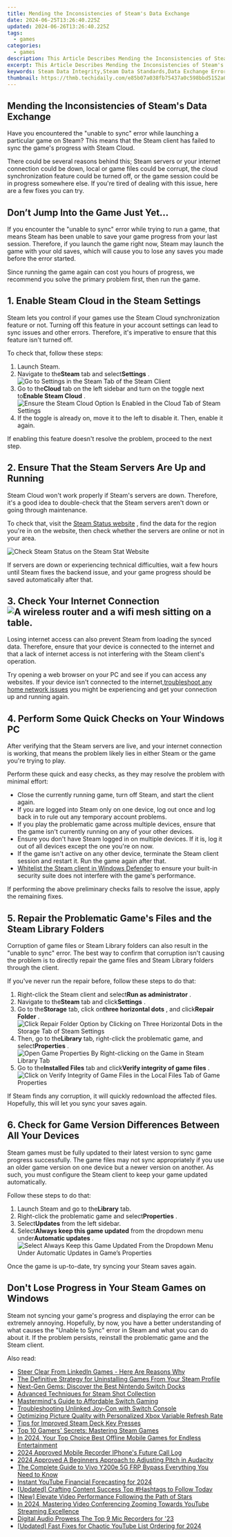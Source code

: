 ```yaml
---
title: Mending the Inconsistencies of Steam's Data Exchange
date: 2024-06-25T13:26:40.225Z
updated: 2024-06-26T13:26:40.225Z
tags:
  - games
categories:
  - games
description: This Article Describes Mending the Inconsistencies of Steam's Data Exchange
excerpt: This Article Describes Mending the Inconsistencies of Steam's Data Exchange
keywords: Steam Data Integrity,Steam Data Standards,Data Exchange Error Correction,Steam Data Synchronization,Cross-Platform Steam Data Consistency,Data Exchange Protocol Improvement for Steam,Steam Data Exchange Compliance
thumbnail: https://thmb.techidaily.com/e85b07a038fb75437a0c598bbd5152a02fef6e44f5c7bdafc8cc7873d01b55c2.jpg
---
```


## Mending the Inconsistencies of Steam's Data Exchange

 Have you encountered the "unable to sync" error while launching a particular game on Steam? This means that the Steam client has failed to sync the game's progress with Steam Cloud.

 There could be several reasons behind this; Steam servers or your internet connection could be down, local or game files could be corrupt, the cloud synchronization feature could be turned off, or the game session could be in progress somewhere else. If you're tired of dealing with this issue, here are a few fixes you can try.

## Don’t Jump Into the Game Just Yet…

 If you encounter the "unable to sync" error while trying to run a game, that means Steam has been unable to save your game progress from your last session. Therefore, if you launch the game right now, Steam may launch the game with your old saves, which will cause you to lose any saves you made before the error started.

 Since running the game again can cost you hours of progress, we recommend you solve the primary problem first, then run the game.

## 1\. Enable Steam Cloud in the Steam Settings

 Steam lets you control if your games use the Steam Cloud synchronization feature or not. Turning off this feature in your account settings can lead to sync issues and other errors. Therefore, it's imperative to ensure that this feature isn't turned off.

To check that, follow these steps:

1. Launch Steam.
2. Navigate to the**Steam** tab and select**Settings** .  
![Go to Settings in the Steam Tab of the Steam Client](https://static1.makeuseofimages.com/wordpress/wp-content/uploads/2023/08/1-go-to-settings-in-the-steam-tab-of-the-steam-client.jpg)
3. Go to the**Cloud** tab on the left sidebar and turn on the toggle next to**Enable Steam Cloud** .  
![Ensure the Steam Cloud Option Is Enabled in the Cloud Tab of Steam Settings](https://static1.makeuseofimages.com/wordpress/wp-content/uploads/2023/08/2-ensure-the-steam-cloud-option-is-enabled-in-the-cloud-tab-of-steam-settings.jpg)
4. If the toggle is already on, move it to the left to disable it. Then, enable it again.

 If enabling this feature doesn't resolve the problem, proceed to the next step.

## 2\. Ensure That the Steam Servers Are Up and Running

 Steam Cloud won't work properly if Steam's servers are down. Therefore, it's a good idea to double-check that the Steam servers aren't down or going through maintenance.

 To check that, visit the [Steam Status website](https://steamstat.us/) , find the data for the region you're in on the website, then check whether the servers are online or not in your area.

![Check Steam Status on the Steam Stat Website](https://static1.makeuseofimages.com/wordpress/wp-content/uploads/2023/08/check-steam-status-on-the-steam-stat-website.jpg)

 If servers are down or experiencing technical difficulties, wait a few hours until Steam fixes the backend issue, and your game progress should be saved automatically after that.

## 3\. Check Your Internet Connection ![A wireless router and a wifi mesh sitting on a table.](https://static1.makeuseofimages.com/wordpress/wp-content/uploads/2023/05/router-and-wifi-mesh-on-table.jpg)

 Losing internet access can also prevent Steam from loading the synced data. Therefore, ensure that your device is connected to the internet and that a lack of internet access is not interfering with the Steam client's operation.

 Try opening a web browser on your PC and see if you can access any websites. If your device isn't connected to the internet,[troubleshoot any home network issues](https://www.makeuseof.com/tag/7-simple-steps-diagnose-network-problem/) you might be experiencing and get your connection up and running again.

## 4\. Perform Some Quick Checks on Your Windows PC

 After verifying that the Steam servers are live, and your internet connection is working, that means the problem likely lies in either Steam or the game you're trying to play.

 Perform these quick and easy checks, as they may resolve the problem with minimal effort:

* Close the currently running game, turn off Steam, and start the client again.
* If you are logged into Steam only on one device, log out once and log back in to rule out any temporary account problems.
* If you play the problematic game across multiple devices, ensure that the game isn't currently running on any of your other devices.
* Ensure you don't have Steam logged in on multiple devices. If it is, log it out of all devices except the one you're on now.
* If the game isn't active on any other device, terminate the Steam client session and restart it. Run the game again after that.
* [Whitelist the Steam client in Windows Defender](https://www.makeuseof.com/how-to-allow-apps-windows-firewall/) to ensure your built-in security suite does not interfere with the game's performance.

 If performing the above preliminary checks fails to resolve the issue, apply the remaining fixes.

## 5\. Repair the Problematic Game's Files and the Steam Library Folders

 Corruption of game files or Steam Library folders can also result in the "unable to sync" error. The best way to confirm that corruption isn't causing the problem is to directly repair the game files and Steam Library folders through the client.

 If you've never run the repair before, follow these steps to do that:

1. Right-click the Steam client and select**Run as administrator** .
2. Navigate to the**Steam** tab and click**Settings** .
3. Go to the**Storage** tab, click on**three horizontal dots** , and click**Repair Folder** .  
![Click Repair Folder Option by Clicking on Three Horizontal Dots in the Storage Tab of Steam Settings](https://static1.makeuseofimages.com/wordpress/wp-content/uploads/2023/08/3-click-repair-folder-option-by-clicking-on-three-horizontal-dots-in-the-storage-tab-of-steam-settings.jpg)
4. Then, go to the**Library** tab, right-click the problematic game, and select**Properties** .  
![Open Game Properties By Right-clicking on the Game in Steam Library Tab](https://static1.makeuseofimages.com/wordpress/wp-content/uploads/2023/08/4-open-game-properties-by-right-clicking-on-the-game-in-steam-library-tab.jpg)
5. Go to the**Installed Files** tab and click**Verify integrity of game files** .  
![Click on Verify Integrity of Game Files in the Local Files Tab of Game Properties](https://static1.makeuseofimages.com/wordpress/wp-content/uploads/2023/08/5-click-on-verify-integrity-of-game-files-in-the-local-files-tab-of-game-properties.jpg)

 If Steam finds any corruption, it will quickly redownload the affected files. Hopefully, this will let you sync your saves again.

## 6\. Check for Game Version Differences Between All Your Devices

 Steam games must be fully updated to their latest version to sync game progress successfully. The game files may not sync appropriately if you use an older game version on one device but a newer version on another. As such, you must configure the Steam client to keep your game updated automatically.

Follow these steps to do that:

1. Launch Steam and go to the**Library** tab.
2. Right-click the problematic game and select**Properties** .
3. Select**Updates** from the left sidebar.
4. Select**Always keep this game updated** from the dropdown menu under**Automatic updates** .  
![Select Always Keep this Game Updated From the Dropdown Menu Under Automatic Updates in Game’s Properties](https://static1.makeuseofimages.com/wordpress/wp-content/uploads/2023/08/6-select-always-keep-this-game-updated-from-the-dropdown-menu-under-automatic-updates-in-game-s-properties.jpg)

Once the game is up-to-date, try syncing your Steam saves again.

## Don't Lose Progress in Your Steam Games on Windows

 Steam not syncing your game's progress and displaying the error can be extremely annoying. Hopefully, by now, you have a better understanding of what causes the "Unable to Sync" error in Steam and what you can do about it. If the problem persists, reinstall the problematic game and the Steam client.


<ins class="adsbygoogle"
     style="display:block"
     data-ad-format="autorelaxed"
     data-ad-client="ca-pub-7571918770474297"
     data-ad-slot="1223367746"></ins>



<ins class="adsbygoogle"
     style="display:block"
     data-ad-client="ca-pub-7571918770474297"
     data-ad-slot="8358498916"
     data-ad-format="auto"
     data-full-width-responsive="true"></ins>

<span class="atpl-alsoreadstyle">Also read:</span>
<div><ul>
<li><a href="https://games-able.techidaily.com/steer-clear-from-linkedin-games-here-are-reasons-why/"><u>Steer Clear From LinkedIn Games - Here Are Reasons Why</u></a></li>
<li><a href="https://games-able.techidaily.com/the-definitive-strategy-for-uninstalling-games-from-your-steam-profile/"><u>The Definitive Strategy for Uninstalling Games From Your Steam Profile</u></a></li>
<li><a href="https://games-able.techidaily.com/next-gen-gems-discover-the-best-nintendo-switch-docks/"><u>Next-Gen Gems: Discover the Best Nintendo Switch Docks</u></a></li>
<li><a href="https://games-able.techidaily.com/advanced-techniques-for-steam-shot-collection/"><u>Advanced Techniques for Steam Shot Collection</u></a></li>
<li><a href="https://games-able.techidaily.com/masterminds-guide-to-affordable-switch-gaming/"><u>Mastermind's Guide to Affordable Switch Gaming</u></a></li>
<li><a href="https://games-able.techidaily.com/troubleshooting-unlinked-joy-con-with-switch-console/"><u>Troubleshooting Unlinked Joy-Con with Switch Console</u></a></li>
<li><a href="https://games-able.techidaily.com/optimizing-picture-quality-with-personalized-xbox-variable-refresh-rate/"><u>Optimizing Picture Quality with Personalized Xbox Variable Refresh Rate</u></a></li>
<li><a href="https://games-able.techidaily.com/tips-for-improved-steam-deck-key-presses/"><u>Tips for Improved Steam Deck Key Presses</u></a></li>
<li><a href="https://games-able.techidaily.com/top-10-gamers-secrets-mastering-steam-games/"><u>Top 10 Gamers' Secrets: Mastering Steam Games</u></a></li>
<li><a href="https://on-screen-recording.techidaily.com/in-2024-your-top-choice-best-offline-mobile-games-for-endless-entertainment/"><u>In 2024, Your Top Choice  Best Offline Mobile Games for Endless Entertainment</u></a></li>
<li><a href="https://extra-approaches.techidaily.com/2024-approved-mobile-recorder-iphones-future-call-log/"><u>2024 Approved  Mobile Recorder  IPhone's Future Call Log</u></a></li>
<li><a href="https://sound-tweaking.techidaily.com/2024-approved-a-beginners-approach-to-adjusting-pitch-in-audacity/"><u>2024 Approved A Beginners Approach to Adjusting Pitch in Audacity</u></a></li>
<li><a href="https://bypass-frp.techidaily.com/the-complete-guide-to-vivo-y200e-5g-frp-bypass-everything-you-need-to-know-by-drfone-android/"><u>The Complete Guide to Vivo Y200e 5G FRP Bypass Everything You Need to Know</u></a></li>
<li><a href="https://youtube-lab.techidaily.com/nt-youtube-financial-forecasting-for-2024/"><u>Instant YouTube Financial Forecasting for 2024</u></a></li>
<li><a href="https://instagram-videos.techidaily.com/updated-crafting-content-success-top-hashtags-to-follow-today/"><u>[Updated] Crafting Content Success  Top #Hashtags to Follow Today</u></a></li>
<li><a href="https://youtube-clips.techidaily.com/new-elevate-video-performance-following-the-path-of-stars/"><u>[New] Elevate Video Performance  Following the Path of Stars</u></a></li>
<li><a href="https://extra-guidance.techidaily.com/in-2024-mastering-video-conferencing-zooming-towards-youtube-streaming-excellence/"><u>In 2024, Mastering Video Conferencing  Zooming Towards YouTube Streaming Excellence</u></a></li>
<li><a href="https://screen-sharing-recording.techidaily.com/digital-audio-prowess-the-top-9-mic-recorders-for-23/"><u>Digital Audio Prowess  The Top 9 Mic Recorders for '23</u></a></li>
<li><a href="https://facebook-record-videos.techidaily.com/updated-fast-fixes-for-chaotic-youtube-list-ordering-for-2024/"><u>[Updated] Fast Fixes for Chaotic YouTube List Ordering for 2024</u></a></li>
</ul></div>
